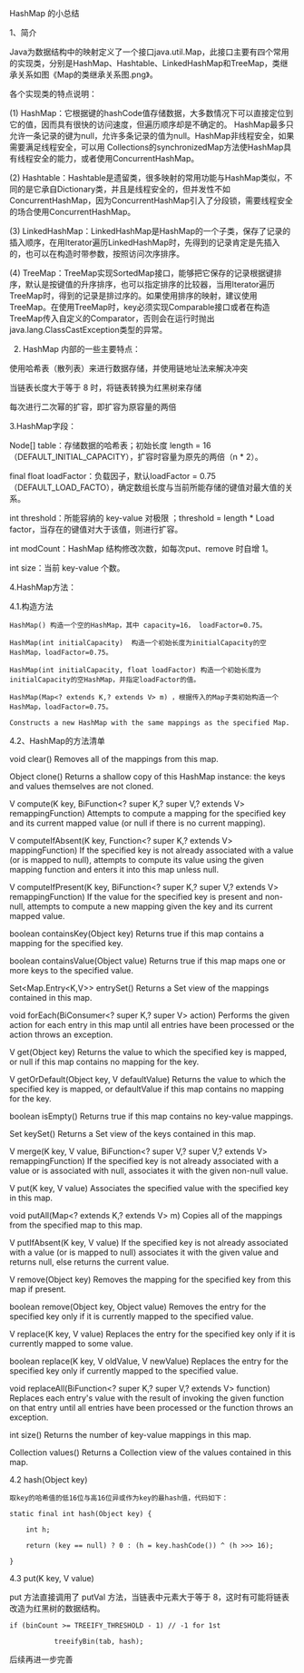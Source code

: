 HashMap 的小总结

1、简介

Java为数据结构中的映射定义了一个接口java.util.Map，此接口主要有四个常用的实现类，分别是HashMap、Hashtable、LinkedHashMap和TreeMap，类继承关系如图《Map的类继承关系图.png》。

各个实现类的特点说明：

(1) HashMap：它根据键的hashCode值存储数据，大多数情况下可以直接定位到它的值，因而具有很快的访问速度，但遍历顺序却是不确定的。 HashMap最多只允许一条记录的键为null，允许多条记录的值为null。HashMap非线程安全，如果需要满足线程安全，可以用 Collections的synchronizedMap方法使HashMap具有线程安全的能力，或者使用ConcurrentHashMap。

(2) Hashtable：Hashtable是遗留类，很多映射的常用功能与HashMap类似，不同的是它承自Dictionary类，并且是线程安全的，但并发性不如ConcurrentHashMap，因为ConcurrentHashMap引入了分段锁，需要线程安全的场合使用ConcurrentHashMap。

(3) LinkedHashMap：LinkedHashMap是HashMap的一个子类，保存了记录的插入顺序，在用Iterator遍历LinkedHashMap时，先得到的记录肯定是先插入的，也可以在构造时带参数，按照访问次序排序。

(4) TreeMap：TreeMap实现SortedMap接口，能够把它保存的记录根据键排序，默认是按键值的升序排序，也可以指定排序的比较器，当用Iterator遍历TreeMap时，得到的记录是排过序的。如果使用排序的映射，建议使用TreeMap。在使用TreeMap时，key必须实现Comparable接口或者在构造TreeMap传入自定义的Comparator，否则会在运行时抛出java.lang.ClassCastException类型的异常。

2. HashMap 内部的一些主要特点：

使用哈希表（散列表）来进行数据存储，并使用链地址法来解决冲突

当链表长度大于等于 8 时，将链表转换为红黑树来存储

每次进行二次幂的扩容，即扩容为原容量的两倍

3.HashMap字段：

Node[] table：存储数据的哈希表；初始长度 length = 16（DEFAULT_INITIAL_CAPACITY），扩容时容量为原先的两倍（n * 2）。

final float loadFactor：负载因子，默认loadFactor = 0.75（DEFAULT_LOAD_FACTO），确定数组长度与当前所能存储的键值对最大值的关系。

int threshold：所能容纳的 key-value 对极限 ；threshold = length * Load factor，当存在的键值对大于该值，则进行扩容。

int modCount：HashMap 结构修改次数，如每次put、remove 时自增 1。

int size：当前 key-value 个数。

4.HashMap方法：	
	
4.1.构造方法

	HashMap() 构造一个空的HashMap，其中 capacity=16， loadFactor=0.75。
	
	HashMap(int initialCapacity)  构造一个初始长度为initialCapacity的空HashMap，loadFactor=0.75。
	
	HashMap(int initialCapacity, float loadFactor) 构造一个初始长度为initialCapacity的空HashMap，并指定loadFactor的值。
	
	HashMap(Map<? extends K,? extends V> m) ，根据传入的Map子类初始构造一个HashMap，loadFactor=0.75。
	
	Constructs a new HashMap with the same mappings as the specified Map.
	
4.2、HashMap的方法清单

void	clear()
Removes all of the mappings from this map.

Object	clone()
Returns a shallow copy of this HashMap instance: the keys and values themselves are not cloned.
	
V	compute(K key, BiFunction<? super K,? super V,? extends V> remappingFunction)
Attempts to compute a mapping for the specified key and its current mapped value (or null if there is no current mapping).

V	computeIfAbsent(K key, Function<? super K,? extends V> mappingFunction)
If the specified key is not already associated with a value (or is mapped to null), attempts to compute its value using the given mapping function and enters it into this map unless null.

V	computeIfPresent(K key, BiFunction<? super K,? super V,? extends V> remappingFunction)
If the value for the specified key is present and non-null, attempts to compute a new mapping given the key and its current mapped value.

boolean	containsKey(Object key)
Returns true if this map contains a mapping for the specified key.

boolean	containsValue(Object value)
Returns true if this map maps one or more keys to the specified value.

Set<Map.Entry<K,V>>	entrySet()
Returns a Set view of the mappings contained in this map.

void	forEach(BiConsumer<? super K,? super V> action)
Performs the given action for each entry in this map until all entries have been processed or the action throws an exception.

V	get(Object key)
Returns the value to which the specified key is mapped, or null if this map contains no mapping for the key.

V	getOrDefault(Object key, V defaultValue)
Returns the value to which the specified key is mapped, or defaultValue if this map contains no mapping for the key.

boolean	isEmpty()
Returns true if this map contains no key-value mappings.

Set<K>	keySet()
Returns a Set view of the keys contained in this map.
	
V	merge(K key, V value, BiFunction<? super V,? super V,? extends V> remappingFunction)
If the specified key is not already associated with a value or is associated with null, associates it with the given non-null value.

V	put(K key, V value)
Associates the specified value with the specified key in this map.

void	putAll(Map<? extends K,? extends V> m)
Copies all of the mappings from the specified map to this map.

V	putIfAbsent(K key, V value)
If the specified key is not already associated with a value (or is mapped to null) associates it with the given value and returns null, else returns the current value.

V	remove(Object key)
Removes the mapping for the specified key from this map if present.

boolean	remove(Object key, Object value)
Removes the entry for the specified key only if it is currently mapped to the specified value.

V	replace(K key, V value)
Replaces the entry for the specified key only if it is currently mapped to some value.

boolean	replace(K key, V oldValue, V newValue)
Replaces the entry for the specified key only if currently mapped to the specified value.

void	replaceAll(BiFunction<? super K,? super V,? extends V> function)
Replaces each entry's value with the result of invoking the given function on that entry until all entries have been processed or the function throws an exception.

int	size()
Returns the number of key-value mappings in this map.

Collection<V>	values()
Returns a Collection view of the values contained in this map.

4.2 hash(Object key)

    取key的哈希值的低16位与高16位异或作为key的最hash值，代码如下：
    
    static final int hash(Object key) {
    
        int h;
	
        return (key == null) ? 0 : (h = key.hashCode()) ^ (h >>> 16);
	
    }
    
4.3 put(K key, V value)

   put 方法直接调用了 putVal 方法，当链表中元素大于等于 8，这时有可能将链表改造为红黑树的数据结构。
   
   	if (binCount >= TREEIFY_THRESHOLD - 1) // -1 for 1st
	
               treeifyBin(tab, hash);
	       
	       
后续再进一步完善

